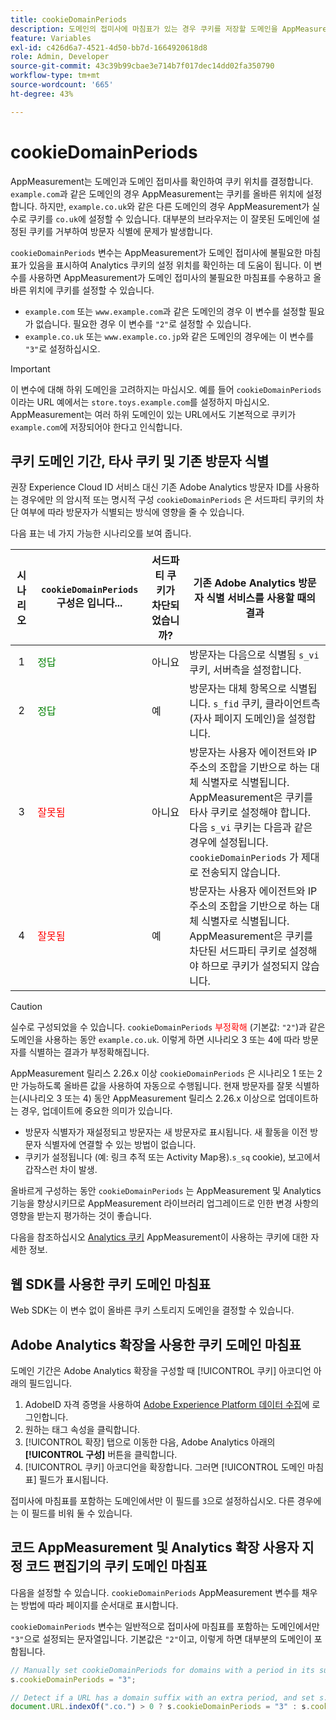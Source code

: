 ```yaml
---
title: cookieDomainPeriods
description: 도메인의 접미사에 마침표가 있는 경우 쿠키를 저장할 도메인을 AppMeasurement가 이해하도록 도와줍니다.
feature: Variables
exl-id: c426d6a7-4521-4d50-bb7d-1664920618d8
role: Admin, Developer
source-git-commit: 43c39b99cbae3e714b7f017dec14dd02fa350790
workflow-type: tm+mt
source-wordcount: '665'
ht-degree: 43%

---
```



# cookieDomainPeriods

AppMeasurement는 도메인과 도메인 접미사를 확인하여 쿠키 위치를 결정합니다. `example.com`과 같은 도메인의 경우 AppMeasurement는 쿠키를 올바른 위치에 설정합니다. 하지만, `example.co.uk`와 같은 다른 도메인의 경우 AppMeasurement가 실수로 쿠키를 `co.uk`에 설정할 수 있습니다. 대부분의 브라우저는 이 잘못된 도메인에 설정된 쿠키를 거부하여 방문자 식별에 문제가 발생합니다.

`cookieDomainPeriods` 변수는 AppMeasurement가 도메인 접미사에 불필요한 마침표가 있음을 표시하여 Analytics 쿠키의 설정 위치를 확인하는 데 도움이 됩니다. 이 변수를 사용하면 AppMeasurement가 도메인 접미사의 불필요한 마침표를 수용하고 올바른 위치에 쿠키를 설정할 수 있습니다.

* `example.com` 또는 `www.example.com`과 같은 도메인의 경우 이 변수를 설정할 필요가 없습니다. 필요한 경우 이 변수를 `"2"`로 설정할 수 있습니다.
* `example.co.uk` 또는 `www.example.co.jp`와 같은 도메인의 경우에는 이 변수를 `"3"`로 설정하십시오.


>[!IMPORTANT]
>
>이 변수에 대해 하위 도메인을 고려하지는 마십시오. 예를 들어 `cookieDomainPeriods`이라는 URL 예에서는 `store.toys.example.com`를 설정하지 마십시오. AppMeasurement는 여러 하위 도메인이 있는 URL에서도 기본적으로 쿠키가 `example.com`에 저장되어야 한다고 인식합니다.


## 쿠키 도메인 기간, 타사 쿠키 및 기존 방문자 식별

권장 Experience Cloud ID 서비스 대신 기존 Adobe Analytics 방문자 ID를 사용하는 경우에만 의 암시적 또는 명시적 구성 `cookieDomainPeriods` 은 서드파티 쿠키의 차단 여부에 따라 방문자가 식별되는 방식에 영향을 줄 수 있습니다.

다음 표는 네 가지 가능한 시나리오를 보여 줍니다.

| 시나리오 | `cookieDomainPeriods` 구성은 입니다... | 서드파티 쿠키가 차단되었습니까? | 기존 Adobe Analytics 방문자 식별 서비스를 사용할 때의 결과 |
|:---:|---|---|---|
| 1 | <span style="color:green">정답</span> | 아니요 | 방문자는 다음으로 식별됨 `s_vi` 쿠키, 서버측을 설정합니다. |
| 2 | <span style="color:green">정답</span> | 예 | 방문자는 대체 항목으로 식별됩니다. `s_fid` 쿠키, 클라이언트측(자사 페이지 도메인)을 설정합니다. |
| 3 | <span style="color:red">잘못됨</span> | 아니요 | 방문자는 사용자 에이전트와 IP 주소의 조합을 기반으로 하는 대체 식별자로 식별됩니다. <br/>AppMeasurement은 쿠키를 타사 쿠키로 설정해야 합니다.<br/> 다음 `s_vi` 쿠키는 다음과 같은 경우에 설정됩니다. `cookieDomainPeriods` 가 제대로 전송되지 않습니다. |
| 4 | <span style="color:red">잘못됨</span> | 예 | 방문자는 사용자 에이전트와 IP 주소의 조합을 기반으로 하는 대체 식별자로 식별됩니다.<br/>AppMeasurement은 쿠키를 차단된 서드파티 쿠키로 설정해야 하므로 쿠키가 설정되지 않습니다. |

>[!CAUTION]
>
>실수로 구성되었을 수 있습니다. `cookieDomainPeriods` <span style="color:red">부정확해</span> (기본값: `"2"`)과 같은 도메인을 사용하는 동안 `example.co.uk`. 이렇게 하면 시나리오 3 또는 4에 따라 방문자를 식별하는 결과가 부정확해집니다.
>
>AppMeasurement 릴리스 2.26.x 이상 `cookieDomainPeriods` 은 시나리오 1 또는 2만 가능하도록 올바른 값을 사용하여 자동으로 수행됩니다. 현재 방문자를 잘못 식별하는(시나리오 3 또는 4) 동안 AppMeasurement 릴리스 2.26.x 이상으로 업데이트하는 경우, 업데이트에 중요한 의미가 있습니다.
>
>* 방문자 식별자가 재설정되고 방문자는 새 방문자로 표시됩니다. 새 활동을 이전 방문자 식별자에 연결할 수 있는 방법이 없습니다.
>* 쿠키가 설정됩니다 (예: 링크 추적 또는 Activity Map용).`s_sq` cookie), 보고에서 갑작스런 차이 발생.
>
>올바르게 구성하는 동안 `cookieDomainPeriods` 는 AppMeasurement 및 Analytics 기능을 향상시키므로 AppMeasurement 라이브러리 업그레이드로 인한 변경 사항의 영향을 받는지 평가하는 것이 좋습니다.
>
> 다음을 참조하십시오 [Analytics 쿠키](https://experienceleague.adobe.com/docs/core-services/interface/administration/ec-cookies/cookies-analytics.html?lang=ko-KR) AppMeasurement이 사용하는 쿠키에 대한 자세한 정보.

## 웹 SDK를 사용한 쿠키 도메인 마침표

Web SDK는 이 변수 없이 올바른 쿠키 스토리지 도메인을 결정할 수 있습니다.

## Adobe Analytics 확장을 사용한 쿠키 도메인 마침표

도메인 기간은 Adobe Analytics 확장을 구성할 때 [!UICONTROL 쿠키] 아코디언 아래의 필드입니다.

1. AdobeID 자격 증명을 사용하여 [Adobe Experience Platform 데이터 수집](https://experience.adobe.com/data-collection)에 로그인합니다.
1. 원하는 태그 속성을 클릭합니다.
1. [!UICONTROL 확장] 탭으로 이동한 다음, Adobe Analytics 아래의 **[!UICONTROL 구성]** 버튼을 클릭합니다.
1. [!UICONTROL 쿠키] 아코디언을 확장합니다. 그러면 [!UICONTROL 도메인 마침표] 필드가 표시됩니다.

접미사에 마침표를 포함하는 도메인에서만 이 필드를 `3`으로 설정하십시오. 다른 경우에는 이 필드를 비워 둘 수 있습니다.

## 코드 AppMeasurement 및 Analytics 확장 사용자 지정 코드 편집기의 쿠키 도메인 마침표

다음을 설정할 수 있습니다. `cookieDomainPeriods` AppMeasurement 변수를 채우는 방법에 따라 페이지를 순서대로 표시합니다.

`cookieDomainPeriods` 변수는 일반적으로 접미사에 마침표를 포함하는 도메인에서만 `"3"`으로 설정되는 문자열입니다. 기본값은 `"2"`이고, 이렇게 하면 대부분의 도메인이 포함됩니다.

```js
// Manually set cookieDomainPeriods for domains with a period in its suffix, such as www.example.co.uk
s.cookieDomainPeriods = "3";

// Detect if a URL has a domain suffix with an extra period, and set s.cookieDomainPeriods automatically
document.URL.indexOf(".co.") > 0 ? s.cookieDomainPeriods = "3" : s.cookieDomainPeriods = "2";
```
